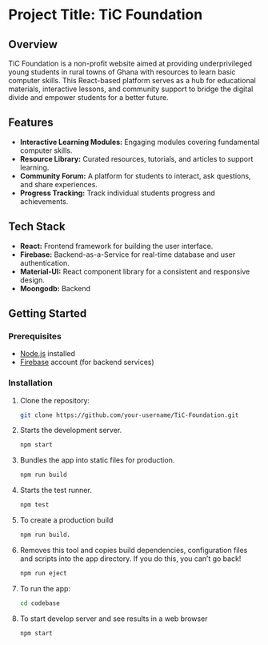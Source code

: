 # Project Title: TiC Foundation

## Overview

TiC Foundation is a non-profit website aimed at providing underprivileged young students in rural towns of Ghana with resources to learn basic computer skills. This React-based platform serves as a hub for educational materials, interactive lessons, and community support to bridge the digital divide and empower students for a better future.

## Features

- **Interactive Learning Modules:** Engaging modules covering fundamental computer skills.
- **Resource Library:** Curated resources, tutorials, and articles to support learning.
- **Community Forum:** A platform for students to interact, ask questions, and share experiences.
- **Progress Tracking:** Track individual students progress and achievements.

## Tech Stack

- **React:** Frontend framework for building the user interface.
- **Firebase:** Backend-as-a-Service for real-time database and user authentication.
- **Material-UI:** React component library for a consistent and responsive design.
- **Moongodb:** Backend 

## Getting Started

### Prerequisites

- [Node.js](https://nodejs.org/) installed
- [Firebase](https://firebase.google.com/) account (for backend services)

### Installation

1. Clone the repository:

   ```bash
   git clone https://github.com/your-username/TiC-Foundation.git

   
2.  Starts the development server.
    ```bash
    npm start    

3. Bundles the app into static files for production.
    ```bash
    npm run build 

4. Starts the test runner.
    ```bash
    npm test
5. To create a production build
    ```bash
    npm run build.

6. Removes this tool and copies build dependencies, configuration files
    and scripts into the app directory. If you do this, you can’t go back!
    ```bash
    npm run eject

7. To run the app:
    ```bash
    cd codebase
8. To start develop server and see results in a web browser
    ```bash
    npm start


